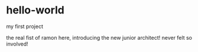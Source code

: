 # hello-world
my first project

the real fist of ramon here, introducing the new junior architect!
never felt so involved!

